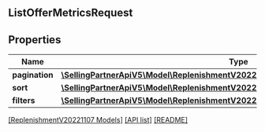 ## ListOfferMetricsRequest

## Properties

Name | Type | Description | Notes
------------ | ------------- | ------------- | -------------
**pagination** | [**\SellingPartnerApiV5\Model\ReplenishmentV20221107\ListOfferMetricsRequestPagination**](ListOfferMetricsRequestPagination.md) |  |
**sort** | [**\SellingPartnerApiV5\Model\ReplenishmentV20221107\ListOfferMetricsRequestSort**](ListOfferMetricsRequestSort.md) |  | [optional]
**filters** | [**\SellingPartnerApiV5\Model\ReplenishmentV20221107\ListOfferMetricsRequestFilters**](ListOfferMetricsRequestFilters.md) |  |

[[ReplenishmentV20221107 Models]](../) [[API list]](../../Api) [[README]](../../../README.md)
